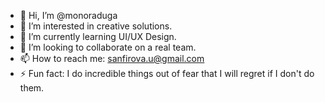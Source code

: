 - 👋 Hi, I’m @monoraduga
- 👀 I’m interested in creative solutions.
- 🌱 I’m currently learning UI/UX Design.
- 💞️ I’m looking to collaborate on a real team.
- 📫 How to reach me: sanfirova.u@gmail.com
- ⚡ Fun fact: I do incredible things out of fear
     that I will regret if I don't do them.

<!---
monoraduga/monoraduga is a ✨ special ✨ repository because its `README.md` (this file) appears on your GitHub profile.
You can click the Preview link to take a look at your changes.
--->
